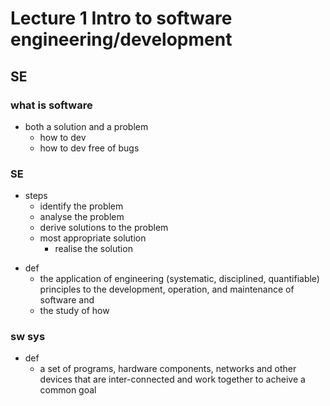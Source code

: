 # Lecture 1  Intro to software engineering/development

## SE

### what is software
+ both a solution and a problem
    * how to dev
    * how to dev free of bugs

### SE
* steps
    - identify the problem
    - analyse the problem
    - derive solutions to the problem
    - most appropriate solution
        - realise the solution
+ def
    * the application of engineering (systematic, disciplined, quantifiable)  principles to the development, operation, and maintenance of software and
    * the study of how

### sw sys
+ def
    + a set of programs, hardware components, networks and other devices that are inter-connected and work together to acheive a common goal